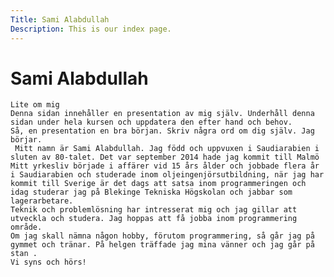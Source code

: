 ```yaml
---
Title: Sami Alabdullah
Description: This is our index page.
---
```


Sami Alabdullah
==========================

    Lite om mig
    Denna sidan innehåller en presentation av mig själv. Underhåll denna sidan under hela kursen och uppdatera den efter hand och behov.
    Så, en presentation en bra början. Skriv några ord om dig själv. Jag börjar.
     Mitt namn är Sami Alabdullah. Jag född och uppvuxen i Saudiarabien i sluten av 80-talet. Det var september 2014 hade jag kommit till Malmö  
    Mitt yrkesliv började i affärer vid 15 års ålder och jobbade flera år i Saudiarabien och studerade inom oljeingenjörsutbildning, när jag har kommit till Sverige är det dags att satsa inom programmeringen och idag studerar jag på Blekinge Tekniska Högskolan och jabbar som lagerarbetare.
    Teknik och problemlösning har intresserat mig och jag gillar att utveckla och studera. Jag hoppas att få jobba inom programmering område.
    Om jag skall nämna någon hobby, förutom programmering, så går jag på gymmet och tränar. På helgen träffade jag mina vänner och jag går på stan .
    Vi syns och hörs!


<!-- The source for this page is in `content/index.md`. -->

